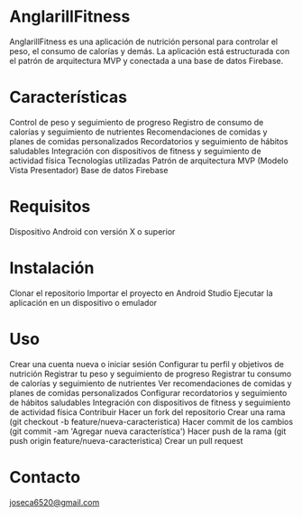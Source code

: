 # AnglarillFitness
AnglarillFitness es una aplicación de nutrición personal para controlar el peso, el consumo de calorías y demás. La aplicación está estructurada con el patrón de arquitectura MVP y conectada a una base de datos Firebase.

# Características
Control de peso y seguimiento de progreso
Registro de consumo de calorías y seguimiento de nutrientes
Recomendaciones de comidas y planes de comidas personalizados
Recordatorios y seguimiento de hábitos saludables
Integración con dispositivos de fitness y seguimiento de actividad física
Tecnologías utilizadas
Patrón de arquitectura MVP (Modelo Vista Presentador)
Base de datos Firebase
# Requisitos
Dispositivo Android con versión X o superior
# Instalación
Clonar el repositorio
Importar el proyecto en Android Studio
Ejecutar la aplicación en un dispositivo o emulador
# Uso
Crear una cuenta nueva o iniciar sesión
Configurar tu perfil y objetivos de nutrición
Registrar tu peso y seguimiento de progreso
Registrar tu consumo de calorías y seguimiento de nutrientes
Ver recomendaciones de comidas y planes de comidas personalizados
Configurar recordatorios y seguimiento de hábitos saludables
Integración con dispositivos de fitness y seguimiento de actividad física
Contribuir
Hacer un fork del repositorio
Crear una rama (git checkout -b feature/nueva-caracteristica)
Hacer commit de los cambios (git commit -am 'Agregar nueva característica')
Hacer push de la rama (git push origin feature/nueva-caracteristica)
Crear un pull request

# Contacto
joseca6520@gmail.com
